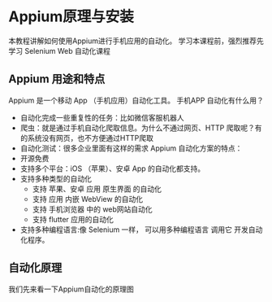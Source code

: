 # Appium原理与安装
本教程讲解如何使用Appium进行手机应用的自动化。
学习本课程前，强烈推荐先学习 Selenium Web 自动化课程
## Appium 用途和特点
Appium 是一个移动 App （手机应用）自动化工具。
手机APP 自动化有什么用？
- 自动化完成一些重复性的任务：比如微信客服机器人
- 爬虫：就是通过手机自动化爬取信息。为什么不通过网页、HTTP 爬取呢？有的系统没有网页，也不方便通过HTTP爬取
- 自动化测试：很多企业里面有这样的需求
Appium 自动化方案的特点：
- 开源免费
- 支持多个平台：iOS （苹果）、安卓 App 的自动化都支持。
- 支持多种类型的自动化
	- 支持 苹果、安卓 应用 原生界面 的自动化
	- 支持 应用 内嵌 WebView 的自动化
	- 支持 手机浏览器 中的 web网站自动化
	- 支持 flutter 应用的自动化
- 支持多种编程语言:像 Selenium 一样， 可以用多种编程语言 调用它 开发自动化程序。
## 自动化原理
我们先来看一下Appium自动化的原理图

